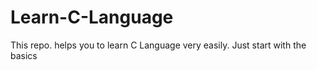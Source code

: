 # Learn-C-Language
This repo. helps you to learn C Language very easily. Just start with the basics
